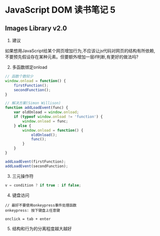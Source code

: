 JavaScript DOM 读书笔记 5
========================

## Images Library v2.0

1. 建议

如果想用JavaScript给某个网页增加行为,不应该让js代码对网页的结构有所依赖,不要预先假设存在某种元素。但要额外增加一层if判断,有更好的做法吗?

2. 多函数绑定onload

```javascript
// 函数个数较少
window.onload = function() {
    firstFunction();
    secondFunction();
}

// 解决方案(Simon Willison)
function addLoadEvent(func) {
    var oldOnload = window.onload;
    if (typeof window.onload != 'function') {
        window.onload = func;
    } else {
        window.onload = function() {
            oldOnload();
            func();
        }
    }
}

addLoadEvent(firstFunction);
addLoadEvent(secondFunction);
```

3. 三元操作符

```javascript
v = condition ? if true : if false;
```

4. 键盘访问

```
// 最好不要使用onkeypress事件处理函数
onkeypress: 按下键盘上任意键

onclick = tab + enter
```

5. 结构和行为的分离程度越大越好